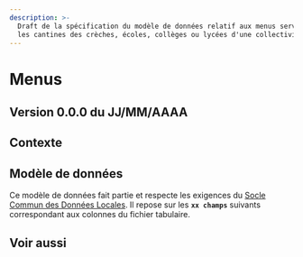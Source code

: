 ```yaml
---
description: >-
  Draft de la spécification du modèle de données relatif aux menus servis dans
  les cantines des crèches, écoles, collèges ou lycées d'une collectivité
---
```


# Menus

## Version 0.0.0 du JJ/MM/AAAA <a id="version-0-0-0-du-jj-mm-aaaa"></a>

## Contexte <a id="contexte"></a>

## Modèle de données <a id="modele-de-donnees"></a>

Ce modèle de données fait partie et respecte les exigences du [Socle Commun des Données Locales](../../recommandations-relatives-aux-jeux-de-donnees.md). Il repose sur les **`xx champs`** suivants correspondant aux colonnes du fichier tabulaire.

## Voir aussi <a id="voir-aussi"></a>

